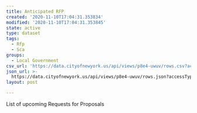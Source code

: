 ```yaml
---
title: Anticipated RFP
created: '2020-11-10T17:04:31.353834'
modified: '2020-11-10T17:04:31.353845'
state: active
type: dataset
tags:
  - Rfp
  - Sca
groups:
  - Local Government
csv_url: 'https://data.cityofnewyork.us/api/views/p8e4-uwuv/rows.csv?accessType=DOWNLOAD'
json_url: >-
  https://data.cityofnewyork.us/api/views/p8e4-uwuv/rows.json?accessType=DOWNLOAD
layout: post

---
```

List of upcoming Requests for Proposals
